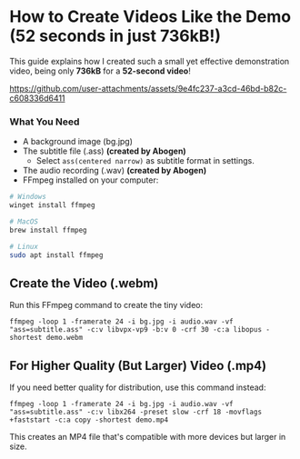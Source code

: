 # How to Create Videos Like the Demo (52 seconds in just 736kB!)

This guide explains how I created such a small yet effective demonstration video, being only **736kB** for a **52-second video**!

https://github.com/user-attachments/assets/9e4fc237-a3cd-46bd-b82c-c608336d6411

### What You Need

- A background image (bg.jpg)
- The subtitle file (.ass) **(created by Abogen)**
    - Select `ass(centered narrow)` as subtitle format in settings.
- The audio recording (.wav) **(created by Abogen)**
- FFmpeg installed on your computer:

```bash
# Windows
winget install ffmpeg

# MacOS
brew install ffmpeg

# Linux
sudo apt install ffmpeg
```

## Create the Video (.webm)

Run this FFmpeg command to create the tiny video:

```
ffmpeg -loop 1 -framerate 24 -i bg.jpg -i audio.wav -vf "ass=subtitle.ass" -c:v libvpx-vp9 -b:v 0 -crf 30 -c:a libopus -shortest demo.webm
```

## For Higher Quality (But Larger) Video (.mp4)

If you need better quality for distribution, use this command instead:

```
ffmpeg -loop 1 -framerate 24 -i bg.jpg -i audio.wav -vf "ass=subtitle.ass" -c:v libx264 -preset slow -crf 18 -movflags +faststart -c:a copy -shortest demo.mp4
```

This creates an MP4 file that's compatible with more devices but larger in size.
